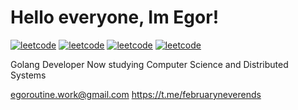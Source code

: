 # Hello everyone, Im Egor!

[![leetcode](https://badges.peiyuan.ch/leetcode/17neverends/solved?difficulty=all)](https://leetcode.com/ionian17/)
[![leetcode](https://badges.peiyuan.ch/leetcode/17neverends/solved?difficulty=easy)](https://leetcode.com/ionian17/) 
[![leetcode](https://badges.peiyuan.ch/leetcode/17neverends/solved?difficulty=medium)](https://leetcode.com/ionian17/)
[![leetcode](https://badges.peiyuan.ch/leetcode/17neverends/solved?difficulty=hard)](https://leetcode.com/ionian17/)

Golang Developer
Now studying Computer Science and Distributed Systems

egoroutine.work@gmail.com
https://t.me/februaryneverends 
